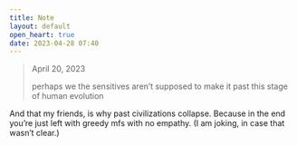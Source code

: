 ```yaml
---
title: Note
layout: default
open_heart: true
date: 2023-04-28 07:40
---
```


> April 20, 2023
> 
> perhaps we the sensitives aren’t supposed to make it past this stage of human evolution

And that my friends, is why past civilizations collapse. Because in the end you’re just left with greedy mfs with no empathy. (I am joking, in case that wasn’t clear.)
